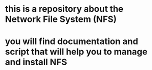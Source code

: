
# this is a repository about the Network File System (NFS)
# you will find documentation and script that will help you to manage and install NFS
